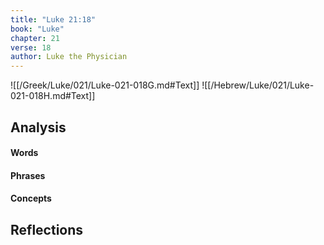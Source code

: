 ```yaml
---
title: "Luke 21:18"
book: "Luke"
chapter: 21
verse: 18
author: Luke the Physician
---
```

![[/Greek/Luke/021/Luke-021-018G.md#Text]]
![[/Hebrew/Luke/021/Luke-021-018H.md#Text]]

## Analysis

#### Words

#### Phrases

#### Concepts

## Reflections

